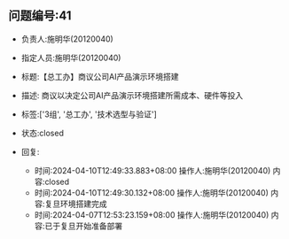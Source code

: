 ## 问题编号:41
- 负责人:施明华(20120040)
- 指定人员:施明华(20120040)
- 标题:【总工办】商议公司AI产品演示环境搭建
- 描述:
商议以决定公司AI产品演示环境搭建所需成本、硬件等投入

- 标签:['3组', '总工办', '技术选型与验证']
- 状态:closed
- 回复:
    - 时间:2024-04-10T12:49:33.883+08:00
      操作人:施明华(20120040)
      内容:closed
    - 时间:2024-04-10T12:49:30.132+08:00
      操作人:施明华(20120040)
      内容:复旦环境搭建完成
    - 时间:2024-04-07T12:53:23.159+08:00
      操作人:施明华(20120040)
      内容:已于复旦开始准备部署